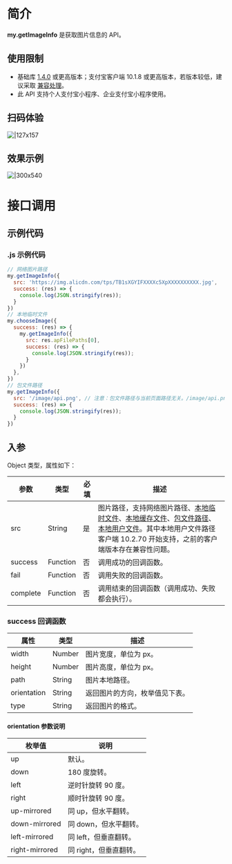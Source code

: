 # 简介
**my.getImageInfo** 是获取图片信息的 API。

## 使用限制

- 基础库 [1.4.0](https://opendocs.alipay.com/mini/framework/lib) 或更高版本；支付宝客户端 10.1.8 或更高版本，若版本较低，建议采取 [兼容处理](https://opendocs.alipay.com/mini/framework/compatibility)。
- 此 API 支持个人支付宝小程序、企业支付宝小程序使用。

## 扫码体验
![|127x157](https://cdn.nlark.com/yuque/0/2021/jpeg/179989/1625191567539-f1858c43-e4a1-4140-a9fb-4bcaf76ce8b3.jpeg#align=left&display=inline&height=157&margin=%5Bobject%20Object%5D&name=1.jpeg&originHeight=157&originWidth=127&size=19988&status=done&style=stroke&width=127)

## 效果示例
![|300x540](https://cdn.nlark.com/yuque/0/2021/gif/179989/1625191577132-ffa7b7bd-5fab-4f7c-9593-37ddca3bb9ba.gif#align=left&display=inline&height=540&margin=%5Bobject%20Object%5D&name=2.gif&originHeight=540&originWidth=300&size=177212&status=done&style=stroke&width=300)

# 接口调用

## 示例代码

### .js 示例代码
```javascript
// 网络图片路径
my.getImageInfo({
  src: 'https://img.alicdn.com/tps/TB1sXGYIFXXXXc5XpXXXXXXXXXX.jpg',
  success: (res) => {
    console.log(JSON.stringify(res));
  }
})
// 本地临时文件
my.chooseImage({
  success: (res) => {
    my.getImageInfo({
      src: res.apFilePaths[0],
      success: (res) => {
        console.log(JSON.stringify(res));
      }
    })
  },
})
// 包文件路径
my.getImageInfo({
  src: '/image/api.png', // 注意：包文件路径与当前页面路径无关。/image/api.png 也可写作 image/api.png，含义相同，都是从项目根目录算起
  success: (res) => {
    console.log(JSON.stringify(res));
  }
})
```

## 入参
Object 类型，属性如下：

| **参数** | **类型** | **必填** | **描述** |
| --- | --- | --- | --- |
| src | String | 是 | 图片路径，支持网络图片路径、[本地临时文件](https://opendocs.alipay.com/mini/03dt4s#%E6%9C%AC%E5%9C%B0%E4%B8%B4%E6%97%B6%E6%96%87%E4%BB%B6)、[本地缓存文件](https://opendocs.alipay.com/mini/03dt4s#%E6%9C%AC%E5%9C%B0%E7%BC%93%E5%AD%98%E6%96%87%E4%BB%B6)、[包文件路径](https://opendocs.alipay.com/mini/03dt4s#%E4%BB%A3%E7%A0%81%E5%8C%85%E6%96%87%E4%BB%B6)、[本地用户文件](https://opendocs.alipay.com/mini/03dt4s#%E6%9C%AC%E5%9C%B0%E7%94%A8%E6%88%B7%E6%96%87%E4%BB%B6)。其中本地用户文件路径客户端 10.2.70 开始支持，之前的客户端版本存在兼容性问题。
| success | Function | 否 | 调用成功的回调函数。 |
| fail | Function | 否 | 调用失败的回调函数。 |
| complete | Function | 否 | 调用结束的回调函数（调用成功、失败都会执行）。 |

### success 回调函数
| **属性** | **类型** | **描述** |
| --- | --- | --- |
| width | Number | 图片宽度，单位为 px。 |
| height | Number | 图片高度，单位为 px。 |
| path | String | 图片本地路径。 |
| orientation | String | 返回图片的方向，枚举值见下表。 |
| type | String | 返回图片的格式。 |

#### orientation 参数说明
| **枚举值** | **说明** |
| --- | --- |
| up | 默认。 |
| down | 180 度旋转。 |
| left | 逆时针旋转 90 度。 |
| right | 顺时针旋转 90 度。 |
| up-mirrored	 | 同 up，但水平翻转。 |
| down-mirrored	 | 同 down，但水平翻转。 |
| left-mirrored	 | 同 left，但垂直翻转。 |
| right-mirrored	 | 同 right，但垂直翻转。 |
